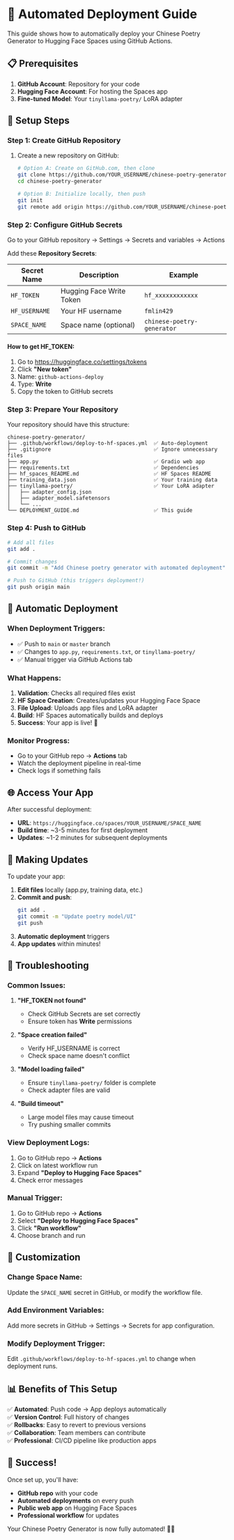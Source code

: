 # 🚀 Automated Deployment Guide

This guide shows how to automatically deploy your Chinese Poetry Generator to Hugging Face Spaces using GitHub Actions.

## 📋 Prerequisites

1. **GitHub Account**: Repository for your code
2. **Hugging Face Account**: For hosting the Spaces app
3. **Fine-tuned Model**: Your `tinyllama-poetry/` LoRA adapter

## 🔧 Setup Steps

### Step 1: Create GitHub Repository

1. Create a new repository on GitHub:
   ```bash
   # Option A: Create on GitHub.com, then clone
   git clone https://github.com/YOUR_USERNAME/chinese-poetry-generator.git
   cd chinese-poetry-generator
   
   # Option B: Initialize locally, then push
   git init
   git remote add origin https://github.com/YOUR_USERNAME/chinese-poetry-generator.git
   ```

### Step 2: Configure GitHub Secrets

Go to your GitHub repository → Settings → Secrets and variables → Actions

Add these **Repository Secrets**:

| Secret Name | Description | Example |
|------------|-------------|---------|
| `HF_TOKEN` | Hugging Face Write Token | `hf_xxxxxxxxxxxx` |
| `HF_USERNAME` | Your HF username | `fmlin429` |
| `SPACE_NAME` | Space name (optional) | `chinese-poetry-generator` |

#### How to get HF_TOKEN:
1. Go to https://huggingface.co/settings/tokens
2. Click **"New token"**
3. Name: `github-actions-deploy`
4. Type: **Write**
5. Copy the token to GitHub secrets

### Step 3: Prepare Your Repository

Your repository should have this structure:
```
chinese-poetry-generator/
├── .github/workflows/deploy-to-hf-spaces.yml  ✅ Auto-deployment
├── .gitignore                                 ✅ Ignore unnecessary files
├── app.py                                     ✅ Gradio web app
├── requirements.txt                           ✅ Dependencies
├── hf_spaces_README.md                        ✅ HF Spaces README
├── training_data.json                         ✅ Your training data
├── tinyllama-poetry/                          ✅ Your LoRA adapter
│   ├── adapter_config.json
│   ├── adapter_model.safetensors
│   └── ...
└── DEPLOYMENT_GUIDE.md                        ✅ This guide
```

### Step 4: Push to GitHub

```bash
# Add all files
git add .

# Commit changes
git commit -m "Add Chinese poetry generator with automated deployment"

# Push to GitHub (this triggers deployment!)
git push origin main
```

## 🎯 Automatic Deployment

### When Deployment Triggers:
- ✅ Push to `main` or `master` branch
- ✅ Changes to `app.py`, `requirements.txt`, or `tinyllama-poetry/`
- ✅ Manual trigger via GitHub Actions tab

### What Happens:
1. **Validation**: Checks all required files exist
2. **HF Space Creation**: Creates/updates your Hugging Face Space
3. **File Upload**: Uploads app files and LoRA adapter
4. **Build**: HF Spaces automatically builds and deploys
5. **Success**: Your app is live! 🎉

### Monitor Progress:
- Go to your GitHub repo → **Actions** tab
- Watch the deployment pipeline in real-time
- Check logs if something fails

## 🌐 Access Your App

After successful deployment:
- **URL**: `https://huggingface.co/spaces/YOUR_USERNAME/SPACE_NAME`
- **Build time**: ~3-5 minutes for first deployment
- **Updates**: ~1-2 minutes for subsequent deployments

## 🔄 Making Updates

To update your app:
1. **Edit files** locally (app.py, training data, etc.)
2. **Commit and push**:
   ```bash
   git add .
   git commit -m "Update poetry model/UI"
   git push
   ```
3. **Automatic deployment** triggers
4. **App updates** within minutes!

## 🐛 Troubleshooting

### Common Issues:

1. **"HF_TOKEN not found"**
   - Check GitHub Secrets are set correctly
   - Ensure token has **Write** permissions

2. **"Space creation failed"**
   - Verify HF_USERNAME is correct
   - Check space name doesn't conflict

3. **"Model loading failed"**
   - Ensure `tinyllama-poetry/` folder is complete
   - Check adapter files are valid

4. **"Build timeout"**
   - Large model files may cause timeout
   - Try pushing smaller commits

### View Deployment Logs:
1. Go to GitHub repo → **Actions**
2. Click on latest workflow run
3. Expand **"Deploy to Hugging Face Spaces"**
4. Check error messages

### Manual Trigger:
1. Go to GitHub repo → **Actions**
2. Select **"Deploy to Hugging Face Spaces"**
3. Click **"Run workflow"**
4. Choose branch and run

## 🎨 Customization

### Change Space Name:
Update the `SPACE_NAME` secret in GitHub, or modify the workflow file.

### Add Environment Variables:
Add more secrets in GitHub → Settings → Secrets for app configuration.

### Modify Deployment Trigger:
Edit `.github/workflows/deploy-to-hf-spaces.yml` to change when deployment runs.

## 📊 Benefits of This Setup

✅ **Automated**: Push code → App deploys automatically  
✅ **Version Control**: Full history of changes  
✅ **Rollbacks**: Easy to revert to previous versions  
✅ **Collaboration**: Team members can contribute  
✅ **Professional**: CI/CD pipeline like production apps  

## 🎉 Success!

Once set up, you'll have:
- **GitHub repo** with your code
- **Automated deployments** on every push  
- **Public web app** on Hugging Face Spaces
- **Professional workflow** for updates

Your Chinese Poetry Generator is now fully automated! 🏮✨